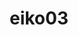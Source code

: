 ---
title: eiko03
github: https://github.com/eiko03
mode: light
transition: 1s
score: 73.6
archetype:
- Little Bit of Everything
---